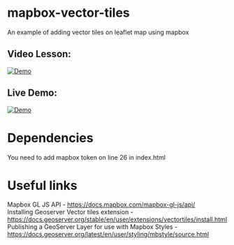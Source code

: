 # mapbox-vector-tiles
An example of adding vector tiles on leaflet map using mapbox  

## Video Lesson: 
[![Demo](https://img.youtube.com/vi/YTUHT1OsAYQ/0.jpg)](https://www.youtube.com/watch?v=YTUHT1OsAYQ&list=PLbozJClxFQYVwDiMJ6GKAT8FoibAD9-q8&index=10) 

## Live Demo: 
[![Demo](https://img.youtube.com/vi/YTUHT1OsAYQ/0.jpg)](http://193.124.190.244/vectorlayers/) 

# Dependencies  
You need to add mapbox token on line 26 in index.html

# Useful links  
Mapbox GL JS API - https://docs.mapbox.com/mapbox-gl-js/api/  
Installing Geoserver Vector tiles extension - https://docs.geoserver.org/stable/en/user/extensions/vectortiles/install.html  
Publishing a GeoServer Layer for use with Mapbox Styles - https://docs.geoserver.org/latest/en/user/styling/mbstyle/source.html  
